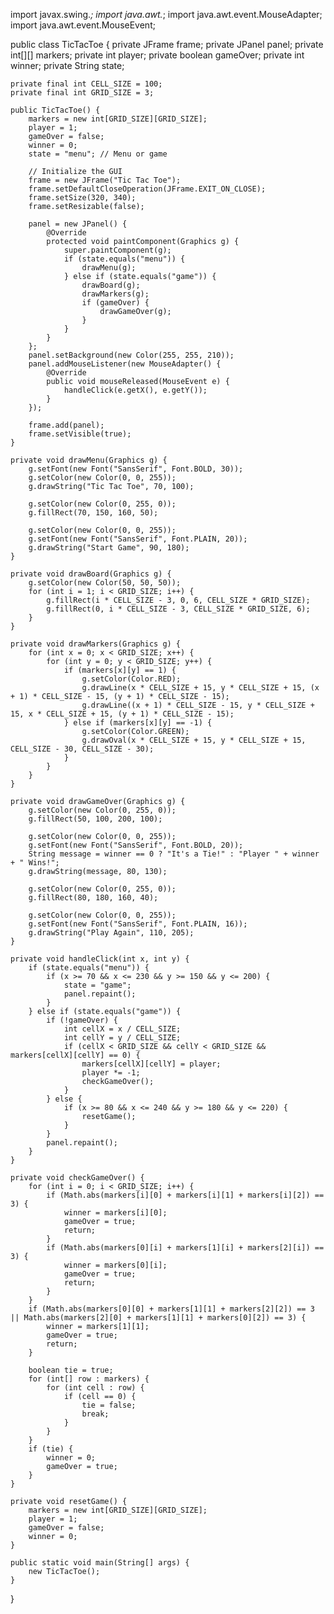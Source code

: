 import javax.swing.*;
import java.awt.*;
import java.awt.event.MouseAdapter;
import java.awt.event.MouseEvent;

public class TicTacToe {
    private JFrame frame;
    private JPanel panel;
    private int[][] markers;
    private int player;
    private boolean gameOver;
    private int winner;
    private String state;

    private final int CELL_SIZE = 100;
    private final int GRID_SIZE = 3;

    public TicTacToe() {
        markers = new int[GRID_SIZE][GRID_SIZE];
        player = 1;
        gameOver = false;
        winner = 0;
        state = "menu"; // Menu or game

        // Initialize the GUI
        frame = new JFrame("Tic Tac Toe");
        frame.setDefaultCloseOperation(JFrame.EXIT_ON_CLOSE);
        frame.setSize(320, 340);
        frame.setResizable(false);

        panel = new JPanel() {
            @Override
            protected void paintComponent(Graphics g) {
                super.paintComponent(g);
                if (state.equals("menu")) {
                    drawMenu(g);
                } else if (state.equals("game")) {
                    drawBoard(g);
                    drawMarkers(g);
                    if (gameOver) {
                        drawGameOver(g);
                    }
                }
            }
        };
        panel.setBackground(new Color(255, 255, 210));
        panel.addMouseListener(new MouseAdapter() {
            @Override
            public void mouseReleased(MouseEvent e) {
                handleClick(e.getX(), e.getY());
            }
        });

        frame.add(panel);
        frame.setVisible(true);
    }

    private void drawMenu(Graphics g) {
        g.setFont(new Font("SansSerif", Font.BOLD, 30));
        g.setColor(new Color(0, 0, 255));
        g.drawString("Tic Tac Toe", 70, 100);

        g.setColor(new Color(0, 255, 0));
        g.fillRect(70, 150, 160, 50);

        g.setColor(new Color(0, 0, 255));
        g.setFont(new Font("SansSerif", Font.PLAIN, 20));
        g.drawString("Start Game", 90, 180);
    }

    private void drawBoard(Graphics g) {
        g.setColor(new Color(50, 50, 50));
        for (int i = 1; i < GRID_SIZE; i++) {
            g.fillRect(i * CELL_SIZE - 3, 0, 6, CELL_SIZE * GRID_SIZE);
            g.fillRect(0, i * CELL_SIZE - 3, CELL_SIZE * GRID_SIZE, 6);
        }
    }

    private void drawMarkers(Graphics g) {
        for (int x = 0; x < GRID_SIZE; x++) {
            for (int y = 0; y < GRID_SIZE; y++) {
                if (markers[x][y] == 1) {
                    g.setColor(Color.RED);
                    g.drawLine(x * CELL_SIZE + 15, y * CELL_SIZE + 15, (x + 1) * CELL_SIZE - 15, (y + 1) * CELL_SIZE - 15);
                    g.drawLine((x + 1) * CELL_SIZE - 15, y * CELL_SIZE + 15, x * CELL_SIZE + 15, (y + 1) * CELL_SIZE - 15);
                } else if (markers[x][y] == -1) {
                    g.setColor(Color.GREEN);
                    g.drawOval(x * CELL_SIZE + 15, y * CELL_SIZE + 15, CELL_SIZE - 30, CELL_SIZE - 30);
                }
            }
        }
    }

    private void drawGameOver(Graphics g) {
        g.setColor(new Color(0, 255, 0));
        g.fillRect(50, 100, 200, 100);

        g.setColor(new Color(0, 0, 255));
        g.setFont(new Font("SansSerif", Font.BOLD, 20));
        String message = winner == 0 ? "It's a Tie!" : "Player " + winner + " Wins!";
        g.drawString(message, 80, 130);

        g.setColor(new Color(0, 255, 0));
        g.fillRect(80, 180, 160, 40);

        g.setColor(new Color(0, 0, 255));
        g.setFont(new Font("SansSerif", Font.PLAIN, 16));
        g.drawString("Play Again", 110, 205);
    }

    private void handleClick(int x, int y) {
        if (state.equals("menu")) {
            if (x >= 70 && x <= 230 && y >= 150 && y <= 200) {
                state = "game";
                panel.repaint();
            }
        } else if (state.equals("game")) {
            if (!gameOver) {
                int cellX = x / CELL_SIZE;
                int cellY = y / CELL_SIZE;
                if (cellX < GRID_SIZE && cellY < GRID_SIZE && markers[cellX][cellY] == 0) {
                    markers[cellX][cellY] = player;
                    player *= -1;
                    checkGameOver();
                }
            } else {
                if (x >= 80 && x <= 240 && y >= 180 && y <= 220) {
                    resetGame();
                }
            }
            panel.repaint();
        }
    }

    private void checkGameOver() {
        for (int i = 0; i < GRID_SIZE; i++) {
            if (Math.abs(markers[i][0] + markers[i][1] + markers[i][2]) == 3) {
                winner = markers[i][0];
                gameOver = true;
                return;
            }
            if (Math.abs(markers[0][i] + markers[1][i] + markers[2][i]) == 3) {
                winner = markers[0][i];
                gameOver = true;
                return;
            }
        }
        if (Math.abs(markers[0][0] + markers[1][1] + markers[2][2]) == 3 || Math.abs(markers[2][0] + markers[1][1] + markers[0][2]) == 3) {
            winner = markers[1][1];
            gameOver = true;
            return;
        }

        boolean tie = true;
        for (int[] row : markers) {
            for (int cell : row) {
                if (cell == 0) {
                    tie = false;
                    break;
                }
            }
        }
        if (tie) {
            winner = 0;
            gameOver = true;
        }
    }

    private void resetGame() {
        markers = new int[GRID_SIZE][GRID_SIZE];
        player = 1;
        gameOver = false;
        winner = 0;
    }

    public static void main(String[] args) {
        new TicTacToe();
    }
}
